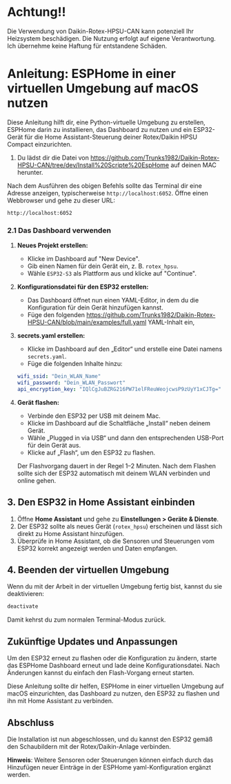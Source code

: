 
# Achtung!!
Die Verwendung von Daikin-Rotex-HPSU-CAN kann potenziell Ihr Heizsystem beschädigen. Die Nutzung erfolgt auf eigene Verantwortung. Ich übernehme keine Haftung für entstandene Schäden.

# Anleitung: ESPHome in einer virtuellen Umgebung auf macOS nutzen

Diese Anleitung hilft dir, eine Python-virtuelle Umgebung zu erstellen, ESPHome darin zu installieren, das Dashboard zu nutzen und ein ESP32-Gerät für die Home Assistant-Steuerung deiner Rotex/Daikin HPSU Compact einzurichten.

1. Du lädst dir die Datei von https://github.com/Trunks1982/Daikin-Rotex-HPSU-CAN/tree/dev/Install%20Scripte%20EspHome auf deinen MAC herunter.

Nach dem Ausführen des obigen Befehls sollte das Terminal dir eine Adresse anzeigen, typischerweise `http://localhost:6052`. Öffne einen Webbrowser und gehe zu dieser URL:

```
http://localhost:6052
```

### 2.1 Das Dashboard verwenden

1. **Neues Projekt erstellen:**
   - Klicke im Dashboard auf "New Device".
   - Gib einen Namen für dein Gerät ein, z. B. `rotex_hpsu`.
   - Wähle `ESP32-S3` als Plattform aus und klicke auf "Continue".

2. **Konfigurationsdatei für den ESP32 erstellen:**
   - Das Dashboard öffnet nun einen YAML-Editor, in dem du die Konfiguration für dein Gerät hinzufügen kannst.
   - Füge den folgenden https://github.com/Trunks1982/Daikin-Rotex-HPSU-CAN/blob/main/examples/full.yaml YAML-Inhalt ein,

   

3. **secrets.yaml erstellen:**
   - Klicke im Dashboard auf den „Editor“ und erstelle eine Datei namens `secrets.yaml`.
   - Füge die folgenden Inhalte hinzu:

   ```yaml
   wifi_ssid: "Dein_WLAN_Name"
   wifi_password: "Dein_WLAN_Passwort"
   api_encryption_key: "IQlCgJuBZRG216PW71elFReuWeojcwsP9zUyY1xCJTg="
   ```

4. **Gerät flashen:**
   - Verbinde den ESP32 per USB mit deinem Mac.
   - Klicke im Dashboard auf die Schaltfläche „Install“ neben deinem Gerät.
   - Wähle „Plugged in via USB“ und dann den entsprechenden USB-Port für dein Gerät aus.
   - Klicke auf „Flash“, um den ESP32 zu flashen.

   Der Flashvorgang dauert in der Regel 1–2 Minuten. Nach dem Flashen sollte sich der ESP32 automatisch mit deinem WLAN verbinden und online gehen.

## 3. Den ESP32 in Home Assistant einbinden

1. Öffne **Home Assistant** und gehe zu **Einstellungen > Geräte & Dienste**.
2. Der ESP32 sollte als neues Gerät (`rotex_hpsu`) erscheinen und lässt sich direkt zu Home Assistant hinzufügen.
3. Überprüfe in Home Assistant, ob die Sensoren und Steuerungen vom ESP32 korrekt angezeigt werden und Daten empfangen.

## 4. Beenden der virtuellen Umgebung

Wenn du mit der Arbeit in der virtuellen Umgebung fertig bist, kannst du sie deaktivieren:

```bash
deactivate
```

Damit kehrst du zum normalen Terminal-Modus zurück.

## Zukünftige Updates und Anpassungen

Um den ESP32 erneut zu flashen oder die Konfiguration zu ändern, starte das ESPHome Dashboard erneut und lade deine Konfigurationsdatei. Nach Änderungen kannst du einfach den Flash-Vorgang erneut starten.

Diese Anleitung sollte dir helfen, ESPHome in einer virtuellen Umgebung auf macOS einzurichten, das Dashboard zu nutzen, den ESP32 zu flashen und ihn mit Home Assistant zu verbinden.

## Abschluss

Die Installation ist nun abgeschlossen, und du kannst den ESP32 gemäß den Schaubildern mit der Rotex/Daikin-Anlage verbinden.


**Hinweis**: Weitere Sensoren oder Steuerungen können einfach durch das Hinzufügen neuer Einträge in der ESPHome yaml-Konfiguration ergänzt werden.



